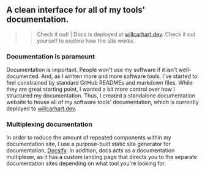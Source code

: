 ## A clean interface for all of my tools' documentation.
>> Check it out! | Docs is deployed at [willcarhart.dev](https://willcarhart.dev). Check it out yourself to explore how the site works.

### Documentation is paramount
Documentation is important. People won't use my software if it isn't well-documented. And, as I written more and more software tools, I've started to feel constrained by standard GitHub READMEs and markdown files. While they are great starting point, I wanted a bit more control over how I structured my documentation. Thus, I created a standalone documentation website to house all of my software tools' documentation, which is currently deployed to [willcarhart.dev](https://willcarhart.dev).

### Multiplexing documentation
In order to reduce the amount of repeated components within my documentation site, I use a purpose-built static site generator for documentation, [Docsify](https://docsify.js.org). In addition, docs acts as a documentation multiplexer, as it has a custom landing page that directs you to the separate documentation sites depending on what tool you're looking for.